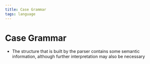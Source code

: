 ```yaml
---
title: Case Grammar
tags: language
---
```


# Case Grammar
- The structure that is built by the parser contains some semantic information, although further interpretation may also be necessary




























